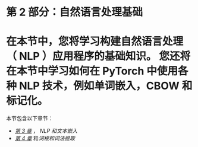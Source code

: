 # 第 2 部分：自然语言处理基础

# 在本节中，您将学习构建**自然语言处理**（ **NLP** ）应用程序的基础知识。 您还将在本节中学习如何在 PyTorch 中使用各种 NLP 技术，例如单词嵌入，CBOW 和标记化。

本节包含以下章节：

*   [*第 3 章*](../Text/3.html#_idTextAnchor051) ， *NLP 和文本嵌入*
*   [*第 4 章*](../Text/4.html#_idTextAnchor070) 和*词根和词法提取*